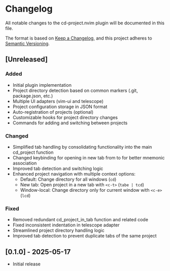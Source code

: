 # Changelog

All notable changes to the cd-project.nvim plugin will be documented in this file.

The format is based on [Keep a Changelog](https://keepachangelog.com/en/1.0.0/),
and this project adheres to [Semantic Versioning](https://semver.org/spec/v2.0.0.html).

## [Unreleased]

### Added
- Initial plugin implementation
- Project directory detection based on common markers (.git, package.json, etc.)
- Multiple UI adapters (vim-ui and telescope)
- Project configuration storage in JSON format
- Auto-registration of projects (optional)
- Customizable hooks for project directory changes
- Commands for adding and switching between projects

### Changed
- Simplified tab handling by consolidating functionality into the main cd_project function
- Changed keybinding for opening in new tab from <c-o> to <c-t> for better mnemonic association
- Improved tab detection and switching logic
- Enhanced project navigation with multiple context options:
  - Default: Change directory for all windows (`cd`)
  - New tab: Open project in a new tab with `<c-t>` (`tabe | tcd`)
  - Window-local: Change directory only for current window with `<c-e>` (`lcd`)

### Fixed
- Removed redundant cd_project_in_tab function and related code
- Fixed inconsistent indentation in telescope adapter
- Streamlined project directory handling logic
- Improved tab detection to prevent duplicate tabs of the same project

## [0.1.0] - 2025-05-17
- Initial release
